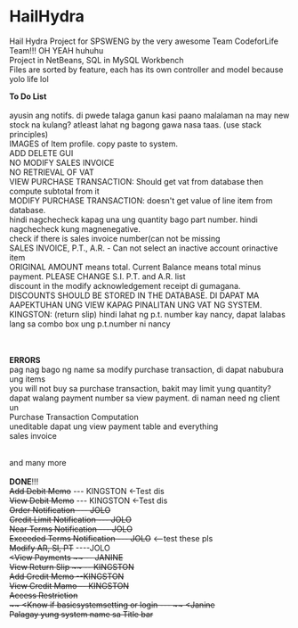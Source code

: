 # HailHydra
Hail Hydra Project for SPSWENG by the very awesome Team CodeforLife Team!!! OH YEAH huhuhu <br>
Project in NetBeans, SQL in MySQL Workbench <br>
Files are sorted by feature, each has its own controller and model because yolo life lol <br>

**To Do List** <br>
<br> ayusin ang notifs. di pwede talaga ganun kasi paano malalaman na may new stock na kulang? atleast lahat ng bagong gawa nasa taas. (use stack principles)
<br> IMAGES of Item profile. copy paste to system.
<br> ADD DELETE GUI
<br> NO MODIFY SALES INVOICE
<br> NO RETRIEVAL OF VAT
<br> VIEW PURCHASE TRANSACTION: Should get vat from database then compute subtotal from it
<br> MODIFY PURCHASE TRANSACTION: doesn't get value of line item from database.
<br> hindi nagchecheck kapag una ung quantity bago part number. hindi nagchecheck kung magnenegative.
<br> check if there is sales invoice number(can not be missing
<br> SALES INVOICE, P.T., A.R. - Can not select an inactive account orinactive item
<br> ORIGINAL AMOUNT means total. Current Balance means total minus payment. PLEASE CHANGE S.I. P.T. and A.R. list
<br> discount in the modify acknowledgement receipt di gumagana.
<br> DISCOUNTS SHOULD BE STORED IN THE DATABASE. DI DAPAT MA AAPEKTUHAN UNG VIEW KAPAG PINALITAN UNG VAT NG SYSTEM.
<br> KINGSTON: (return slip) hindi lahat ng p.t. number kay nancy, dapat lalabas lang sa combo box ung p.t.number ni nancy

<br><br> 
**ERRORS**
<br> pag nag bago ng name sa modify purchase transaction, di dapat nabubura ung items
<br> you will not buy sa purchase transaction, bakit may limit yung quantity?
<br> dapat walang payment number sa view payment. di naman need ng client un
<br>Purchase Transaction Computation
<br> uneditable dapat ung view payment table and everything
<br> sales invoice

<br> and many more
<br><br>
**DONE**!!!<br>
~~Add Debit Memo~~ --- KINGSTON <-Test dis <br>
~~View Debit Memo~~ --- KINGSTON <-Test dis <br>
~~Order Notification --- JOLO <br>
Credit Limit Notification --- JOLO <br>
Near Terms Notification --- JOLO<br>
Exceeded Terms Notification --- JOLO~~ <--test these pls <br>
~~Modify AR, SI, PT~~  ----JOLO <br>
~~<View Payments ~~ -- JANINE <br>
~~View Return Slip ~~ -- KINGSTON<br>
~~Add Credit Memo~~ --KINGSTON <br>
~~View Credit Mamo~~  -- KINGSTON<br>
~~Access Restriction~~ <br>
~~ <Know if basicsystemsetting or login --- ~~ <Janine
<br>~~Palagay yung system name sa Title bar~~

